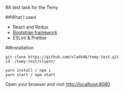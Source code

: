 #A test task for the Temy

##What I used
- React and Redux
- [Bootstrap framework](https://react-bootstrap.github.io/)
- ESLint & Prettier

##Installation

```
git clone https://github.com/vladk96/temy-test.git
cd ./temy-test/client/

yarn install / npm i
yarn start / npm start
```

Open your browser and visit [http://localhost:8080](http://localhost:8080)